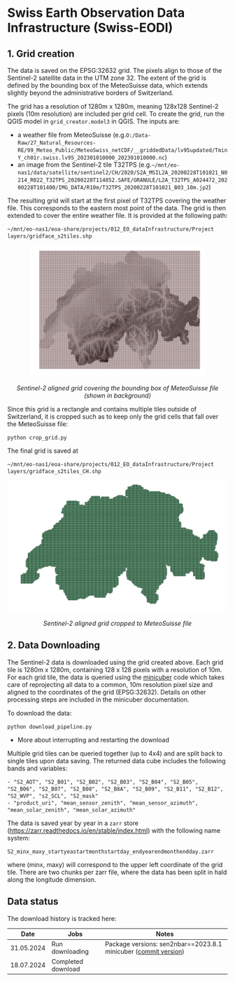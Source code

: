 # Swiss Earth Observation Data Infrastructure (Swiss-EODI)

## 1. Grid creation

The data is saved on the EPSG:32632 grid. The pixels align to those of the Sentinel-2 satellite data in the UTM zone 32. The extent of the grid is defined by the bounding box of the MeteoSuisse data, which extends slightly beyond the administrative borders of Switzerland. 

The grid has a resolution of 1280m x 1280m, meaning 128x128 Sentinel-2 pixels (10m resolution) are included per grid cell. To create the grid, run the QGIS model in `grid_creator.model3` in QGIS. The inputs are:
- a weather file from MeteoSuisse (e.g.`O:/Data-Raw/27_Natural_Resources-RE/99_Meteo_Public/MeteoSwiss_netCDF/__griddedData/lv95updated/TminY_ch01r.swiss.lv95_202301010000_202301010000.nc`)
- an image from the Sentinel-2 tile T32TPS (e.g.`~/mnt/eo-nas1/data/satellite/sentinel2/CH/2020/S2A_MSIL2A_20200228T101021_N0214_R022_T32TPS_20200228T114852.SAFE/GRANULE/L2A_T32TPS_A024472_20200228T101400/IMG_DATA/R10m/T32TPS_20200228T101021_B03_10m.jp2`)

The resulting grid will start at the first pixel of T32TPS covering the weather file. This corresponds to the eastern most point of the data. The grid is then extended to cover the entire weather file. It is provided at the following path:
```
~/mnt/eo-nas1/eoa-share/projects/012_EO_dataInfrastructure/Project layers/gridface_s2tiles.shp
```

<p align="center">
  <img src="img/grid_all.png" width="400" height="300">
</p>
<p align="center">
    <em>Sentinel-2 aligned grid covering the bounding box of MeteoSuisse file (shown in background)</em>
</p>


Since this grid is a rectangle and contains multiple tiles outside of Switzerland, it is cropped such as to keep only the grid cells that fall over the MeteoSuisse file:
```
python crop_grid.py
```

The final grid is saved at
```
~/mnt/eo-nas1/eoa-share/projects/012_EO_dataInfrastructure/Project layers/gridface_s2tiles_CH.shp
```

<p align="center">
  <img src="img/grid_CH.png" width="500" height="300">
</p>
<p align="center">
    <em>Sentinel-2 aligned grid cropped to MeteoSuisse file</em>
</p>


## 2. Data Downloading

The Sentinel-2 data is downloaded using the grid created above. Each grid tile is 1280m x 1280m, containing 128 x 128 pixels with a resolution of 10m.\
For each grid tile, the data is queried using the [minicuber](https://github.com/EOA-team/minicuber/tree/main) code which takes care of reprojecting all data to a common, 10m resolution pixel size and aligned to the coordinates of the grid (EPSG:32632). Details on other processing steps are included in the minicuber documentation.

To download the data:
```
python download_pipeline.py
```

- More about interrupting and restarting the download

Multiple grid tiles can be queried together (up to 4x4) and are split back to single tiles upon data saving. The returned data cube includes the following bands and variables:
```
- "S2_AOT", "S2_B01", "S2_B02", "S2_B03", "S2_B04", "S2_B05", "S2_B06", "S2_B07", "S2_B08", "S2_B8A", "S2_B09", "S2_B11", "S2_B12", "S2_WVP", "s2_SCL", "S2_mask"
- "product_uri", "mean_sensor_zenith", "mean_sensor_azimuth", "mean_solar_zenith", "mean_solar_azimuth"
```

The data is saved year by year in a `zarr` store (https://zarr.readthedocs.io/en/stable/index.html) with the following name system:
```
S2_minx_maxy_startyeastartmonthstartday_endyearendmonthendday.zarr
```
where (minx, maxy) will correspond to the upper left coordinate of the grid tile. There are two chunks per zarr file, where the data has been split in hald along the longitude dimension.


## Data status

The download history is tracked here:

| Date | Jobs | Notes | 
| --------- | ------------ | ------------ |
| 31.05.2024| Run downloading | Package versions: sen2nbar==2023.8.1  minicuber ([commit version](https://github.com/EOA-team/minicuber/tree/14eb81ee93f91c0076e21debf23e4a82e6d7cc9e))| 
| 18.07.2024| Completed download | | 

